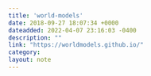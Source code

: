 ```yaml
---
title: 'world-models'
date: 2018-09-27 18:07:34 +0000
dateadded: 2022-04-07 23:16:03 -0400
description: ""
link: "https://worldmodels.github.io/"
category:
layout: note
---
```

